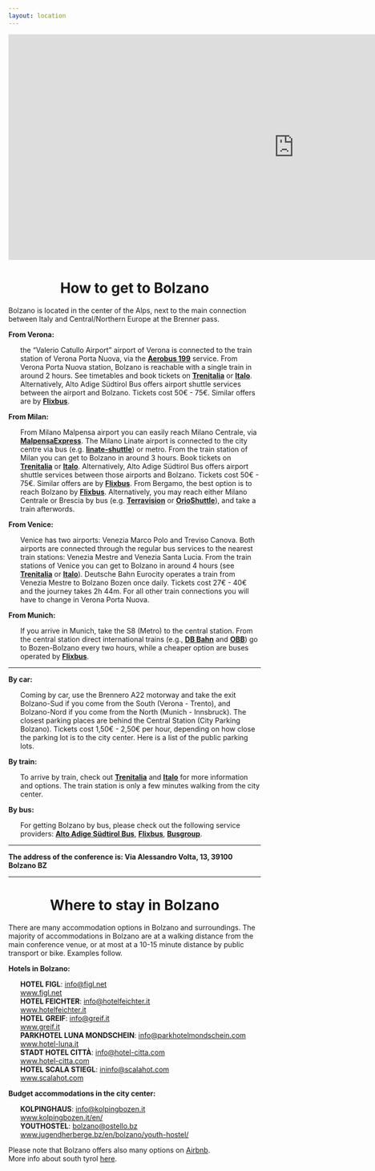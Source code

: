 ```yaml
---
layout: location
---
```


<iframe
    src="https://www.google.com/maps/embed?pb=!1m18!1m12!1m3!1d2747.4907416690485!2d11.33040341579213!3d46.4785943732039!2m3!1f0!2f0!3f0!3m2!1i1024!2i768!4f13.1!3m3!1m2!1s0x47829c34410cbd5b%3A0x65f19ec400fde7e2!2sNOI%20Techpark%20Alto%20Adige!5e0!3m2!1sit!2sit!4v1649161812807!5m2!1sit!2sit"
    width="1140" height="450" style="border:0;" allowfullscreen="" loading="lazy"
    referrerpolicy="no-referrer-when-downgrade"></iframe>


<div class="col-lg8 mx-auto">
    <h1 class="display-3" style="text-align: center;">
        How to get to Bolzano
    </h1>
    <p>Bolzano is located in the center of the Alps, next to the main connection between Italy and Central/Northern
        Europe at the Brenner pass. </p>
    <p class="lead">
    <p><b>From Verona:</b>
    <ul style="list-style: none;">
        <li>the “Valerio Catullo Airport” airport of Verona is connected to the train station of Verona Porta Nuova, via
            the <b><a href="https://www.aeroportoverona.it/en/transport/aerobus.html" target="_blank">Aerobus
                    199</a></b> service. From
            Verona
            Porta Nuova station, Bolzano is reachable with a single train in around
            2 hours. See timetables and book tickets on <b><a href="https://www.trenitalia.com/"
                    target="_blank">Trenitalia</a></b> or
            <b><a href="https://www.italotreno.it" target="_blank">Italo</a></b>. Alternatively, Alto Adige Südtirol Bus
            offers airport shuttle services between the airport and Bolzano. Tickets cost 50€ - 75€. Similar offers are
            by <b><a href="https://www.flixbus.it" target="_blank">Flixbus</a></b>.
        </li>
    </ul>
    </p>
    </p>
    <p><b>From Milan:</b></p>
    <ul style="list-style: none;">
        <li>From Milano Malpensa airport you can easily reach Milano Centrale, via <b><a
                    href="https://www.malpensaexpress.it/en/" target="_blank">MalpensaExpress</a></b>. The Milano Linate
            airport is connected to the city centre via bus (e.g. <b><a
                    href="https://www.milano-aeroporti.it/linate-shuttle/en/index.html"
                    target="_blank">linate-shuttle</a></b>) or
            metro. From
            the train station of
            Milan you can get to Bolzano in around 3 hours. Book tickets on <b><a href="https://www.trenitalia.com/"
                    target="_blank">Trenitalia</a></b> or <b><a href="https://www.italotreno.it" target="_blank">Italo</a></b>.
            Alternatively, Alto
            Adige Südtirol Bus offers airport shuttle services between those airports and Bolzano. Tickets cost 50€ -
            75€. Similar offers are by <b><a href="https://www.flixbus.it" target="_blank">Flixbus</a></b>. From Bergamo, the
            best option is to
            reach
            Bolzano by <b><a href="https://www.flixbus.it" target="_blank">Flixbus</a></b>.
            Alternatively, you may reach either Milano Centrale or Brescia by bus (e.g. <b><a
                    href="https://www.terravision.eu/italiano/airport_transfer/bus-aeroporto-di-bergamo-milano/"
                    target="_blank">Terravision</a></b>
            or <b><a href="http://www.orioshuttle.com/_eng/" target="_blank">OrioShuttle</a></b>), and
            take a train afterwords.</li>
    </ul>
    <p><b>From Venice:</b></p>
    <ul style="list-style: none;">
        <li>Venice has two airports: Venezia Marco Polo and Treviso Canova. Both airports are connected through the
            regular bus services to the nearest train stations: Venezia Mestre and Venezia Santa Lucia. From the train
            stations of Venice you can get to Bolzano in around 4 hours (see <b><a href="https://www.trenitalia.com/"
                    target="_blank">Trenitalia</a></b> or <b><a href="https://www.italotreno.it" target="_blank">Italo</a></b>).
            Deutsche
            Bahn
            Eurocity operates a train from Venezia Mestre to Bolzano Bozen once daily. Tickets cost 27€ - 40€ and the
            journey takes 2h 44m. For all other train connections you will have to change in Verona Porta Nuova.</li>
    </ul>
    <p><b>From Munich:</b></p>
    <ul style="list-style: none;">
        <li>If you arrive in Munich, take the S8 (Metro) to the central station. From the central station direct
            international trains (e.g., <b><a href="https://www.bahn.de/" target="_blank">DB Bahn</a></b> and <b><a
                    href="https://www.obb-italia.com/de/" target="_blank">OBB</a></b>) go to Bozen-Bolzano every two
            hours, while a
            cheaper
            option are
            buses operated by <b><a href="https://www.flixbus.it" target="_blank">Flixbus</a></b>.</li>
    </ul>
    <hr class="my-4">
    <p><b>By car:</b></p>
    <ul style="list-style: none;">
        <li>Coming by car, use the Brennero A22 motorway and take the exit Bolzano-Sud if you come from the South
            (Verona - Trento), and Bolzano-Nord if you come from the North (Munich - Innsbruck). The closest parking
            places are behind the Central Station (City Parking Bolzano). Tickets cost 1,50€ - 2,50€ per hour, depending
            on how close the parking lot is to the city center. Here is a list of the public parking lots.</li>
    </ul>
    <p><b>By train:</b></p>
    <ul style="list-style: none;">
        <li>To arrive by train, check out <b><a href="https://www.trenitalia.com/" target="_blank">Trenitalia</a></b>
            and <b><a href="https://www.italotreno.it" target="_blank">Italo</a></b> for more information and options. The
            train station is only a few minutes walking from the city center.</li>
    </ul>
    <p><b>By bus:</b></p>
    <ul style="list-style: none;">
        <li>For getting Bolzano by bus, please check out the following service providers: <b><a
                    href="https://www.altoadigebus.it" target="_blank">Alto Adige Südtirol Bus</a></b>,
            <b><a href="https://www.flixbus.it" target="_blank">Flixbus</a></b>, <b><a href="https://www.busgroup.eu"
                    target="_blank">Busgroup</a></b>.
        </li>
    </ul>
    <hr class="my-4">
    <b>
        The address of the conference is: Via Alessandro Volta, 13, 39100 Bolzano BZ</b>
            <hr class="my-4">
    <h1 class="display-5" style="text-align: center;">
        Where to stay in Bolzano
    </h1>
    There are many accommodation options in Bolzano and surroundings. The majority of accommodations in Bolzano are at a
    walking distance from the main conference venue, or at most at a 10-15 minute distance by public transport or bike.
    Examples follow.
    <p><b>Hotels in Bolzano:</b></p>
    <ul style="list-style: none;">
        <li><b>HOTEL FIGL</b>: <a href="mailto:info@figl.net">info@figl.net</a><br><a href="https://www.figl.net" target="_blank">www.figl.net</a></li>
        <li><b>HOTEL FEICHTER</b>: <a href="mailto:info@hotelfeichter.it">info@hotelfeichter.it</a><br><a href="https://www.hotelfeichter.it" target="_blank">www.hotelfeichter.it</a></li>
        <li><b>HOTEL GREIF</b>: <a href="mailto:info@greif.it">info@greif.it</a><br><a href="https://www.greif.it" target="_blank">www.greif.it</a></li>
        <li><b>PARKHOTEL LUNA MONDSCHEIN</b>: <a
                href="mailto:info@parkhotelmondschein.com">info@parkhotelmondschein.com</a><br><a href="https://www.hotel-luna.it" target="_blank">www.hotel-luna.it</a></li>
        <li><b>STADT HOTEL CITTÀ</b>: <a href="mailto:info@hotel-citta.com">info@hotel-citta.com</a><br><a href="https://www.hotel-citta.com" target="_blank">www.hotel-citta.com</a></li>
        <li><b>HOTEL SCALA STIEGL</b>: <a href="mailto:info@scalahot.com">ininfo@scalahot.com</a><br><a href="https://wwww.scalahot.com" target="_blank">www.scalahot.com</a></li>
    </ul>
    <p><b>Budget accommodations in the city center:</b></p>
    <ul style="list-style: none;">
        <li><b>KOLPINGHAUS</b>: <a href="mailto:info@kolpingbozen.it">info@kolpingbozen.it</a><br><a href="https://www.kolpingbozen.it/en/" target="_blank">www.kolpingbozen.it/en/</a></li>
        <li><b>YOUTHOSTEL</b>: <a href="mailto:info@bolzano@ostello.bz">bolzano@ostello.bz</a><br><a href="https://www.jugendherberge.bz/en/bolzano/youth-hostel/" target="_blank">www.jugendherberge.bz/en/bolzano/youth-hostel/</a></li>
    </ul>
    Please note that Bolzano offers also many options on <a href="https://www.airbnb.it/" target="_blank">Airbnb</a>.<br>
    More info about south tyrol <a href="https://www.south-tirol.com/" target="_blank">here</a>.
</div>